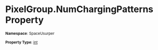 # PixelGroup.NumChargingPatterns Property

<small>**Namespace**: SpaceUsurper</small>

<small>**Property Type**: [int](https://docs.microsoft.com/en-us/dotnet/api/system.int32?view=netframework-4.5)</small>

